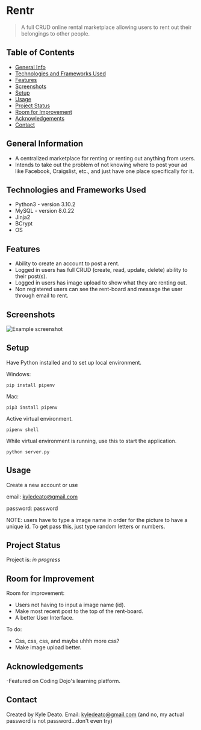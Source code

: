 # Rentr
> A full CRUD online rental marketplace allowing users to rent out their belongings to other people.
<!-- > Live demo [_here_](https://www.example.com). If you have the project hosted somewhere, include the link here. -->

## Table of Contents
* [General Info](#general-information)
* [Technologies and Frameworks Used](#technologies-and-frameworks-used)
* [Features](#features)
* [Screenshots](#screenshots)
* [Setup](#setup)
* [Usage](#usage)
* [Project Status](#project-status)
* [Room for Improvement](#room-for-improvement)
* [Acknowledgements](#acknowledgements)
* [Contact](#contact)
<!-- * [License](#license) -->


## General Information
- A centralized marketplace for renting or renting out anything from users.
- Intends to take out the problem of not knowing where to post your ad like Facebook, Craigslist, etc., and just have one place specifically for it.
<!-- You don't have to answer all the questions - just the ones relevant to your project. -->


## Technologies and Frameworks Used
- Python3 - version 3.10.2
- MySQL - version 8.0.22
- Jinja2
- BCrypt
- OS


## Features
- Ability to create an account to post a rent.
- Logged in users has full CRUD (create, read, update, delete) ability to their post(s).
- Logged in users has image upload to show what they are renting out.
- Non registered users can see the rent-board and message the user through email to rent.


## Screenshots
![Example screenshot](./img/screenshot.png)
<!-- If you have screenshots you'd like to share, include them here. -->


## Setup
Have Python installed and to set up local environment.

Windows:
```
pip install pipenv
```
Mac:
```
pip3 install pipenv
```
Active virtual environment.
```
pipenv shell
```
While virtual environment is running, use this to start the application.
```
python server.py
```
## Usage
Create a new account or use

email: kyledeato@gmail.com

password: password

NOTE: users have to type a image name in order for the picture to have a unique id. To get pass this, just type random letters or numbers.


## Project Status
Project is: _in progress_


## Room for Improvement

Room for improvement:
- Users not having to input a image name (id).
- Make most recent post to the top of the rent-board.
- A better User Interface.

To do:
- Css, css, css, and maybe uhhh more css?
- Make image upload better.


## Acknowledgements
-Featured on Coding Dojo's learning platform.


## Contact
Created by Kyle Deato.
Email: kyledeato@gmail.com
(and no, my actual password is not password...don't even try)


<!-- Optional -->
<!-- ## License -->
<!-- This project is open source and available under the [... License](). -->

<!-- You don't have to include all sections - just the one's relevant to your project -->
